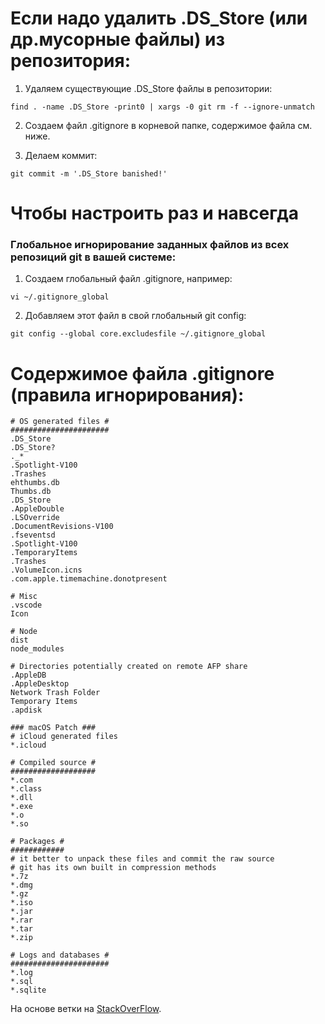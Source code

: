 # Если надо удалить .DS_Store (или др.мусорные файлы) из репозитория:
1. Удаляем существующие .DS_Store файлы в репозитории: 
```
find . -name .DS_Store -print0 | xargs -0 git rm -f --ignore-unmatch
```

2. Создаем файл .gitignore в корневой папке, содержимое файла см. ниже. 

3. Делаем коммит:
```
git commit -m '.DS_Store banished!'
```
# Чтобы настроить раз и навсегда
### Глобальное игнорирование заданных файлов из всех репозиций git в вашей системе:
1. Создаем глобальный файл .gitignore, например:
```
vi ~/.gitignore_global
```
2. Добавляем этот файл в свой глобальный git config:
```
git config --global core.excludesfile ~/.gitignore_global
```

# Содержимое файла .gitignore (правила игнорирования):
```
# OS generated files #
######################
.DS_Store
.DS_Store?
._*
.Spotlight-V100
.Trashes
ehthumbs.db
Thumbs.db
.DS_Store
.AppleDouble
.LSOverride
.DocumentRevisions-V100
.fseventsd
.Spotlight-V100
.TemporaryItems
.Trashes
.VolumeIcon.icns
.com.apple.timemachine.donotpresent

# Misc
.vscode
Icon

# Node
dist
node_modules

# Directories potentially created on remote AFP share
.AppleDB
.AppleDesktop
Network Trash Folder
Temporary Items
.apdisk

### macOS Patch ###
# iCloud generated files
*.icloud

# Compiled source #
###################
*.com
*.class
*.dll
*.exe
*.o
*.so

# Packages #
############
# it better to unpack these files and commit the raw source
# git has its own built in compression methods
*.7z
*.dmg
*.gz
*.iso
*.jar
*.rar
*.tar
*.zip

# Logs and databases #
######################
*.log
*.sql
*.sqlite
```
На основе ветки на [StackOverFlow](https://stackoverflow.com/questions/107701/how-can-i-remove-ds-store-files-from-a-git-repository).
